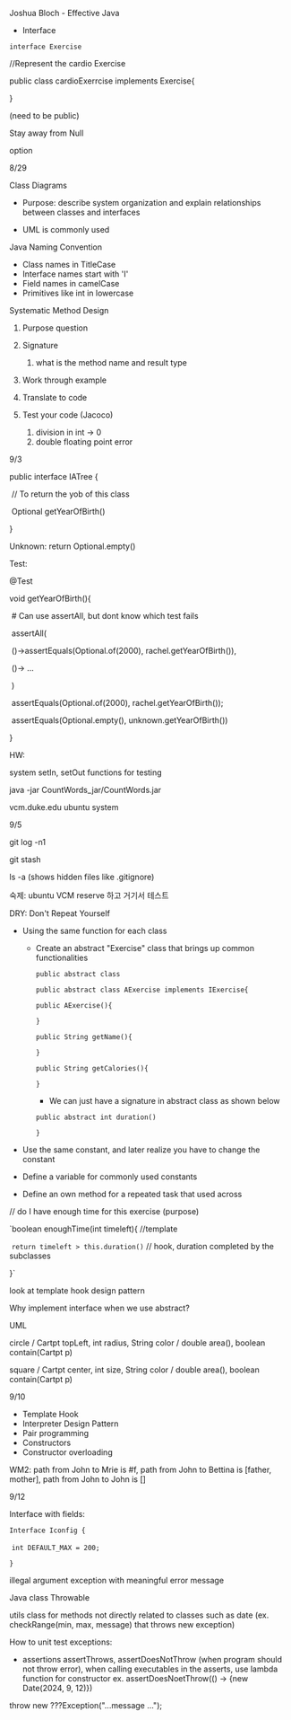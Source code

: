 Joshua Bloch - Effective Java

- Interface

`interface Exercise`

//Represent the cardio Exercise

public class cardioExerrcise implements Exercise{

}

(need to be public)

Stay away from Null

option<Exercise>



8/29

Class Diagrams

- Purpose: describe system organization and explain relationships between classes and interfaces

- UML is commonly used

Java Naming Convention

- Class names in TitleCase
- Interface names start with 'I'
- Field names in camelCase
- Primitives like int in lowercase

Systematic Method Design

1. Purpose question

2. Signature
   1. what is the method name and result type
   
3. Work through example

4. Translate to code

5. Test your code (Jacoco)
   1. division in int -> 0
   2. double floating point error
   
   

9/3

public interface IATree {

​	// To return the yob of this class

​	Optional<Integer> getYearOfBirth()

}



Unknown: return Optional.empty()



Test:

@Test

void getYearOfBirth(){

​	# Can use assertAll, but dont know which test fails

​	assertAll(

​		()->assertEquals(Optional.of(2000), rachel.getYearOfBirth()),

​		()-> ...	

​	)

​	assertEquals(Optional.of(2000), rachel.getYearOfBirth());

​	assertEquals(Optional.empty(), unknown.getYearOfBirth())

}



HW:

system setIn, setOut functions for testing

java -jar CountWords_jar/CountWords.jar

vcm.duke.edu ubuntu system



9/5

git log -n1

git stash

ls -a (shows hidden files like .gitignore)

숙제: ubuntu VCM reserve 하고 거기서 테스트



DRY: Don't Repeat Yourself

- Using the same function for each class

  - Create an abstract "Exercise" class that brings up common functionalities

    `public abstract class`

    

    `public abstract class AExercise implements IExercise{`

    `public AExercise(){`

    `}`

    `public String getName(){`

    `}`

    `public String getCalories(){`

    `}`

    * We can just have a signature in abstract class as shown below

    `public abstract int duration()`

    `}`

- Use the same constant, and later realize you have to change the constant

- Define a variable for commonly used constants

- Define an own method for a repeated task that used across

// do I have enough time for this exercise (purpose)

`boolean enoughTime(int timeleft){ //template

​	`return timeleft > this.duration()` // hook, duration completed by the subclasses

}`

look at template hook design pattern

Why implement interface when we use abstract?



UML

circle / Cartpt topLeft, int radius, String color / double area(), boolean contain(Cartpt p)

square / Cartpt center, int size, String color / double area(), boolean contain(Cartpt p)



9/10

- Template Hook
- Interpreter Design Pattern
- Pair programming
- Constructors
- Constructor overloading



WM2: path from John to Mrie is #f, path from John to Bettina is [father, mother], path from John to John is []



9/12

Interface with fields:

`Interface Iconfig {`

​	`int DEFAULT_MAX = 200;`

`}`



illegal argument exception with meaningful error message



Java class Throwable



utils class for methods not directly related to classes such as date (ex. checkRange(min, max, message) that throws new exception)



How to unit test exceptions:

- assertions assertThrows, assertDoesNotThrow (when program should not throw error), when calling executables in the asserts, use lambda function for constructor ex. assertDoesNoetThrow(() -> {new Date(2024, 9, 12)})

throw new ???Exception("...message ...");
